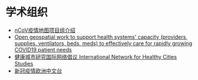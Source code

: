 # 学术组织
- [nCoV疫情地图项目组介绍](https://docs.qq.com/doc/DVW5oY0RHU0llVVRl)
- [Open geospatial work to support health systems' capacity (providers, supplies, ventilators, beds, meds) to effectively care for rapidly growing COVID19 patient needs](https://github.com/covidcaremap/covid19-healthsystemcapacity)
- [健康城市研究国际网络倡议 International Network for Healthy Cities Studies](https://mp.weixin.qq.com/s/LI-6l0BM8bEQB1ATKdjM2w)
- [新冠疫情欧洲中文台](https://covid19-eu-zh.github.io/)